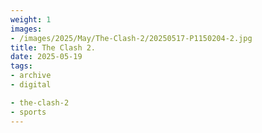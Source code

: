 ```yaml
---
weight: 1
images:
- /images/2025/May/The-Clash-2/20250517-P1150204-2.jpg
title: The Clash 2.
date: 2025-05-19
tags:
- archive
- digital

- the-clash-2
- sports
---
```


